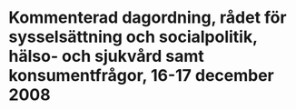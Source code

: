 # Kommenterad dagordning, rådet för sysselsättning och socialpolitik, hälso- och sjukvård samt konsumentfrågor, 16-17 december 2008


